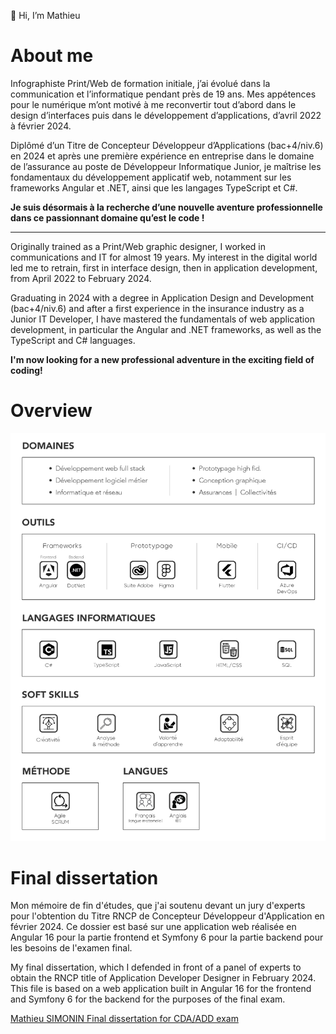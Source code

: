👋 Hi, I’m Mathieu

# **About me**

Infographiste Print/Web de formation initiale, j’ai évolué dans la communication et l’informatique pendant près de 19 ans. Mes appétences pour le numérique m’ont motivé à me reconvertir tout d’abord dans le design d’interfaces puis dans le développement d’applications, d’avril 2022 à février 2024.

Diplômé d’un Titre de Concepteur Développeur d’Applications (bac+4/niv.6) en 2024 et après une première expérience en entreprise dans le domaine de l’assurance au poste de Développeur Informatique Junior, je maîtrise les fondamentaux du développement applicatif web, notamment sur les frameworks Angular et .NET, ainsi que les langages TypeScript et C#.

**Je suis désormais à la recherche d’une nouvelle aventure professionnelle dans ce passionnant domaine qu’est le code !**

---

Originally trained as a Print/Web graphic designer, I worked in communications and IT for almost 19 years. My interest in the digital world led me to retrain, first in interface design, then in application development, from April 2022 to February 2024.

Graduating in 2024 with a degree in Application Design and Development (bac+4/niv.6) and after a first experience in the insurance industry as a Junior IT Developer, I have mastered the fundamentals of web application development, in particular the Angular and .NET frameworks, as well as the TypeScript and C# languages.

**I'm now looking for a new professional adventure in the exciting field of coding!**

# **Overview**
![Overview skills Mathieu SIMONIN](OverviewMS.jpg)

# **Final dissertation**

Mon mémoire de fin d'études, que j'ai soutenu devant un jury d'experts pour l'obtention du Titre RNCP de Concepteur Développeur d'Application en février 2024.
Ce dossier est basé sur une application web réalisée en Angular 16 pour la partie frontend et Symfony 6 pour la partie backend pour les besoins de l'examen final.

My final dissertation, which I defended in front of a panel of experts to obtain the RNCP title of Application Developer Designer in February 2024. 
This file is based on a web application built in Angular 16 for the frontend and Symfony 6 for the backend for the purposes of the final exam.

[Mathieu SIMONIN Final dissertation for CDA/ADD exam](DossierProjetCDA_MathieuSIMONIN_VALIDE_compressed.pdf)
